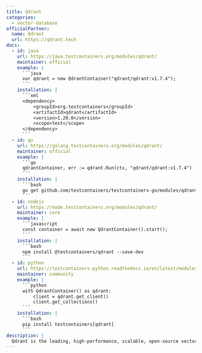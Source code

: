 ```yaml
---
title: Qdrant
categories:
  - vector-database
officialPartner:
  name: Qdrant
  url: https://qdrant.tech
docs:
  - id: java
    url: https://java.testcontainers.org/modules/qdrant/
    maintainer: official
    example: |
      ```java
      var qdrant = new QdrantContainer("qdrant/qdrant:v1.7.4");
      ```
    installation: |
      ```xml
      <dependency>
          <groupId>org.testcontainers</groupId>
          <artifactId>qdrant</artifactId>
          <version>1.20.0</version>
          <scope>test</scope>
      </dependency>
      ```
  - id: go
    url: https://golang.testcontainers.org/modules/qdrant/
    maintainer: official
    example: |
      ```go
      qdrantContainer, err := qdrant.Run(ctx, "qdrant/qdrant:v1.7.4")
      ```
    installation: |
      ```bash
      go get github.com/testcontainers/testcontainers-go/modules/qdrant
      ```
  - id: nodejs
    url: https://node.testcontainers.org/modules/qdrant/
    maintainer: core
    example: |
      ```javascript
      const container = await new QdrantContainer().start();
      ```
    installation: |
      ```bash
      npm install @testcontainers/qdrant --save-dev
      ```
  - id: python
    url: https://testcontainers-python.readthedocs.io/en/latest/modules/qdrant/README.html
    maintainer: community
    example: |
      ```python
      with QdrantContainer() as qdrant:
          client = qdrant.get_client()
          client.get_collections()
      ```
    installation: |
      ```bash
      pip install testcontainers[qdrant]
      ```
description: |
  Qdrant is the leading, high-performance, scalable, open-source vector database and search engine, essential for building the next generation of AI/ML applications. Qdrant is able to handle billions of vectors, supports the matching of semantically complex objects, and is implemented in Rust for performance, memory safety, and scale. Read more on www.qdrant.tech
---
```

